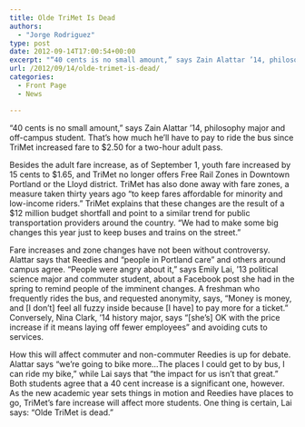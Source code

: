 ```yaml
---
title: Olde TriMet Is Dead
authors: 
  - "Jorge Rodriguez"
type: post
date: 2012-09-14T17:00:54+00:00
excerpt: "“40 cents is no small amount,” says Zain Alattar ’14, philosophy major and off-campus student. That's how much he'll have to pay to ride the bus since TriMet increased fare to $2.50 for a two-hour adult pass."
url: /2012/09/14/olde-trimet-is-dead/
categories:
  - Front Page
  - News

---
```

“40 cents is no small amount,” says Zain Alattar ’14, philosophy major and off-campus student. That&#8217;s how much he&#8217;ll have to pay to ride the bus since TriMet increased fare to $2.50 for a two-hour adult pass.

Besides the adult fare increase, as of September 1, youth fare increased by 15 cents to $1.65, and TriMet no longer offers Free Rail Zones in Downtown Portland or the Lloyd district. TriMet has also done away with fare zones, a measure taken thirty years ago “to keep fares affordable for minority and low-income riders.” TriMet explains that these changes are the result of a $12 million budget shortfall and point to a similar trend for public transportation providers around the country. “We had to make some big changes this year just to keep buses and trains on the street.”

Fare increases and zone changes have not been without controversy. Alattar says that Reedies and “people in Portland care” and others around campus agree. “People were angry about it,” says Emily Lai, ’13 political science major and commuter student, about a Facebook post she had in the spring to remind people of the imminent changes. A freshman who frequently rides the bus, and requested anonymity, says, “Money is money, and [I don’t] feel all fuzzy inside because [I have] to pay more for a ticket.” Conversely, Nina Clark, ’14 history major, says “[she’s] OK with the price increase if it means laying off fewer employees” and avoiding cuts to services.

How this will affect commuter and non-commuter Reedies is up for debate. Alattar says “we’re going to bike more&#8230;The places I could get to by bus, I can ride my bike,” while Lai says that “the impact for us isn’t that great.” Both students agree that a 40 cent increase is a significant one, however. As the new academic year sets things in motion and Reedies have places to go, TriMet’s fare increase will affect more students. One thing is certain, Lai says: “Olde TriMet is dead.”